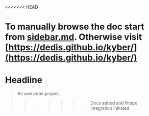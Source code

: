 <<<<<<< HEAD

To manually browse the doc start from [sidebar.md](sidebar.md). Otherwise visit [https://dedis.github.io/kyber/](https://dedis.github.io/kyber/)
=======
# Headline

> An awesome project.
>>>>>>> Docs added and filippo integration initiated
